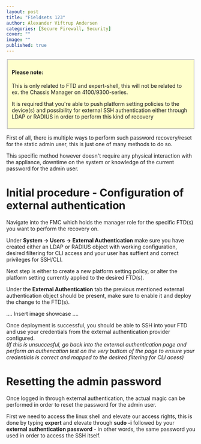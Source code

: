 ```yaml
---
layout: post
title: "Fieldsets 123"
author: Alexander Viftrup Andersen
categories: [Secure Firewall, Security]
cover: ""
image: ""
published: true
---
```

<fieldset style="background-color:#FFFFCC;">
  <h4>Please note:</h4>
  <p>This is only related to FTD and expert-shell, this will not be related to ex. the Chassis Manager on 4100/9300-series.
<br>

    
  It is required that you're able to push platform setting policies to the device(s) and possibility for external SSH authentication either through LDAP or RADIUS in order to perform this kind of recovery</p>
</fieldset>

First of all, there is multiple ways to perform such password recovery/reset for the static admin user, this is just one of many methods to do so.

This specific method however doesn't require any physical interaction with the appliance, downtime on the system or knowledge of the current password for the admin user.

<h1>Initial procedure - Configuration of external authentication</h1>

Navigate into the FMC which holds the manager role for the specific FTD(s) you want to perform the recovery on.

Under <b>System -> Users -> External Authentication</b> make sure you have created either an LDAP or RADIUS object with working configuration, desired filtering for CLI access and your user has suffient and correct privileges for SSH/CLI.

Next step is either to create a new platform setting policy, or alter the platform setting currently applied to the desired FTD(s).

Under the <b>External Authentication</b> tab the previous mentioned external authentication object should be present, make sure to enable it and deploy the change to the FTD(s).

.... Insert image showcase ....

Once deployment is successful, you should be able to SSH into your FTD and use your credentials from the external authentication provider configured. <br><i>(If this is unsuccesful, go back into the external authentication page and perform an authencation test on the very buttom of the page to ensure your credentials is correct and mapped to the desired filtering for CLI acess)</i>


<h1>Resetting the admin password</h1>

Once logged in through external authentication, the actual magic can be performed in order to reset the password for the admin user.

First we need to access the linux shell and elevate our access rights, this is done by typing <b>expert</b> and elevate through <b>sudo -i</b> followed by your <b>external authentication password</b> - in other words, the same password you used in order to access the SSH itself.
